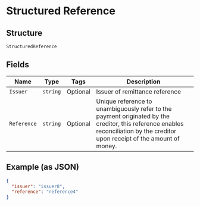 
# Structured Reference

## Structure

`StructuredReference`

## Fields

| Name | Type | Tags | Description |
|  --- | --- | --- | --- |
| `Issuer` | `string` | Optional | Issuer of remittance reference |
| `Reference` | `string` | Optional | Unique reference to unambiguously refer to the payment originated by the creditor, this reference enables reconciliation by the creditor upon receipt of the amount of money. |

## Example (as JSON)

```json
{
  "issuer": "issuer8",
  "reference": "reference4"
}
```

